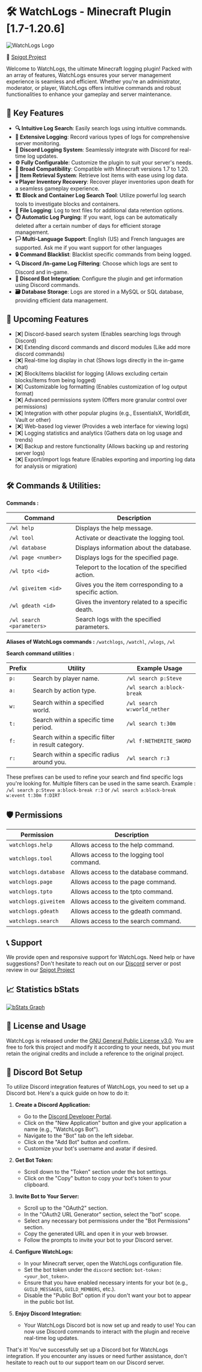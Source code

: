 # 🛠️ WatchLogs - Minecraft Plugin [1.7-1.20.6]

![WatchLogs Logo](https://cdn.discordapp.com/attachments/1149061127414755470/1247908456728363018/image_2024-06-05_1506039501.png?ex=6661bcd1&is=66606b51&hm=bb316dedd7fc2ee487e822d92551eb4eab8cd181df80ac6f3a0deb33d737a5c8&)

🔗 [Spigot Project](https://example.com/spigot_project)

Welcome to WatchLogs, the ultimate Minecraft logging plugin! Packed with an array of features, WatchLogs ensures your server management experience is seamless and efficient. Whether you're an administrator, moderator, or player, WatchLogs offers intuitive commands and robust functionalities to enhance your gameplay and server maintenance.

## 🌟 Key Features

- **🔍 Intuitive Log Search**: Easily search logs using intuitive commands.
- **📝 Extensive Logging**: Record various types of logs for comprehensive server monitoring.
- **📡 Discord Logging System**: Seamlessly integrate with Discord for real-time log updates.
- **⚙️ Fully Configurable**: Customize the plugin to suit your server's needs.
- **🔗 Broad Compatibility**: Compatible with Minecraft versions 1.7 to 1.20.
- **🎒 Item Retrieval System**: Retrieve lost items with ease using log data.
- **💀 Player Inventory Recovery**: Recover player inventories upon death for a seamless gameplay experience.
- **🏗️ Block and Container Log Search Tool**: Utilize powerful log search tools to investigate blocks and containers.
- **📁 File Logging**: Log to text files for additional data retention options.
- **⏱️ Automatic Log Purging**: If you want, logs can be automatically deleted after a certain number of days for efficient storage management.
- **🏳️ Multi-Language Support**: English (US) and French languages are supported. Ask me if you want support for other languages
- **🔒 Command Blacklist**: Blacklist specific commands from being logged.
- **🔍 Discord /In-game Log Filtering**: Choose which logs are sent to Discord and in-game.
- **🤖 Discord Bot Integration**: Configure the plugin and get information using Discord commands.
- **🗃️ Database Storage**: Logs are stored in a MySQL or SQL database, providing efficient data management.

## 🚀 Upcoming Features

- [❌] Discord-based search system (Enables searching logs through Discord)
- [❌] Extending discord commands and discord modules (Like add more discord commands)
- [❌] Real-time log display in chat (Shows logs directly in the in-game chat)
- [❌] Block/items blacklist for logging (Allows excluding certain blocks/items from being logged)
- [❌] Customizable log formatting (Enables customization of log output format)
- [❌] Advanced permissions system (Offers more granular control over permissions)
- [❌] Integration with other popular plugins (e.g., EssentialsX, WorldEdit, Vault or other)
- [❌] Web-based log viewer (Provides a web interface for viewing logs)
- [❌] Logging statistics and analytics (Gathers data on log usage and trends)
- [❌] Backup and restore functionality (Allows backing up and restoring server logs)
- [❌] Export/import logs feature (Enables exporting and importing log data for analysis or migration)

## 🛠️ Commands & Utilities:

**Commands :**

| Command              | Description                                       |
|----------------------|---------------------------------------------------|
| `/wl help`           | Displays the help message.                        |
| `/wl tool`           | Activate or deactivate the logging tool.         |
| `/wl database`       | Displays information about the database.         |
| `/wl page <number>`  | Displays logs for the specified page.            |
| `/wl tpto <id>`      | Teleport to the location of the specified action.|
| `/wl giveitem <id>`  | Gives you the item corresponding to a specific action.|
| `/wl gdeath <id>`    | Gives the inventory related to a specific death.|
| `/wl search <parameters>` | Search logs with the specified parameters.   |

**Aliases of WatchLogs commands :** `/watchlogs`, `/watchl`, `/wlogs`, `/wl`

**Search command utilities :**

| Prefix | Utility                           | Example Usage                |
|--------|-----------------------------------|------------------------------|
| `p:`   | Search by player name.           | `/wl search p:Steve`         |
| `a:`   | Search by action type.           | `/wl search a:block-break`   |
| `w:`   | Search within a specified world. | `/wl search w:world_nether`  |
| `t:`   | Search within a specific time period. | `/wl search t:30m`       |
| `f:`   | Search within a specific filter in result category. | `/wl f:NETHERITE_SWORD` |
| `r:`   | Search within a specific radius around you. | `/wl search r:3`       |

These prefixes can be used to refine your search and find specific logs you're looking for. Multiple filters can be used in the same search. Example : `/wl search p:Steve a:block-break r:3` or `/wl search a:block-break w:event t:30m f:DIRT`


## 🛡️ Permissions

| Permission          | Description                                    |
|---------------------|------------------------------------------------|
| `watchlogs.help`    | Allows access to the help command.             |
| `watchlogs.tool`    | Allows access to the logging tool command.     |
| `watchlogs.database`| Allows access to the database command.         |
| `watchlogs.page`    | Allows access to the page command.             |
| `watchlogs.tpto`    | Allows access to the tpto command.             |
| `watchlogs.giveitem`| Allows access to the giveitem command.         |
| `watchlogs.gdeath`  | Allows access to the gdeath command.           |
| `watchlogs.search`  | Allows access to the search command.           |

## 📞 Support

We provide open and responsive support for WatchLogs. Need help or have suggestions? Don't hesitate to reach out on our [Discord](https://discord.gg/ZSgYCDs3Zw) server or post review in our [Spigot Project](https://example.com/spigot_project)

## 📈 Statistics bStats

[![bStats Graph](https://bstats.org/signatures/bukkit/WatchLogs.svg)](https://bstats.org/plugin/bukkit/WatchLogs)

## 📜 License and Usage

WatchLogs is released under the [GNU General Public License v3.0](https://www.gnu.org/licenses/gpl-3.0.html). You are free to fork this project and modify it according to your needs, but you must retain the original credits and include a reference to the original project.

## 🤖 Discord Bot Setup

To utilize Discord integration features of WatchLogs, you need to set up a Discord bot. Here's a quick guide on how to do it:

1. **Create a Discord Application:**
   - Go to the [Discord Developer Portal](https://discord.com/developers/applications).
   - Click on the "New Application" button and give your application a name (e.g., "WatchLogs Bot").
   - Navigate to the "Bot" tab on the left sidebar.
   - Click on the "Add Bot" button and confirm.
   - Customize your bot's username and avatar if desired.

2. **Get Bot Token:**
   - Scroll down to the "Token" section under the bot settings.
   - Click on the "Copy" button to copy your bot's token to your clipboard.

3. **Invite Bot to Your Server:**
   - Scroll up to the "OAuth2" section.
   - In the "OAuth2 URL Generator" section, select the "bot" scope.
   - Select any necessary bot permissions under the "Bot Permissions" section.
   - Copy the generated URL and open it in your web browser.
   - Follow the prompts to invite your bot to your Discord server.

4. **Configure WatchLogs:**
   - In your Minecraft server, open the WatchLogs configuration file.
   - Set the bot token under the `discord` section: `bot-token: <your_bot_token>`.
   - Ensure that you have enabled necessary intents for your bot (e.g., `GUILD_MESSAGES`, `GUILD_MEMBERS`, etc.).
   - Disable the "Public Bot" option if you don't want your bot to appear in the public bot list.

5. **Enjoy Discord Integration:**
   - Your WatchLogs Discord bot is now set up and ready to use! You can now use Discord commands to interact with the plugin and receive real-time log updates.

That's it! You've successfully set up a Discord bot for WatchLogs integration. If you encounter any issues or need further assistance, don't hesitate to reach out to our support team on our Discord server.
